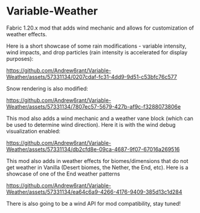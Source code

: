 # Variable-Weather
Fabric 1.20.x mod that adds wind mechanic and allows for customization of weather effects.

Here is a short showcase of some rain modifications - variable intensity, wind impacts, and drop particles (rain intensity is accelerated for display purposes):

https://github.com/Andrew6rant/Variable-Weather/assets/57331134/0207cdaf-fc31-4dd9-9d51-c53bfc76c577

Snow rendering is also modified:

https://github.com/Andrew6rant/Variable-Weather/assets/57331134/7807ec57-5679-427b-af9c-f3288073806e

This mod also adds a wind mechanic and a weather vane block (which can be used to determine wind direction). Here it is with the wind debug visualization enabled:

https://github.com/Andrew6rant/Variable-Weather/assets/57331134/db2cfd8e-09ca-4687-9f07-67016a269516

This mod also adds in weather effects for biomes/dimensions that do not get weather in Vanilla (Desert biomes, the Nether, the End, etc). Here is a showcase of one of the End weather patterns

https://github.com/Andrew6rant/Variable-Weather/assets/57331134/ea64c6a9-4266-4176-9409-385d13c1d284

There is also going to be a wind API for mod compatibility, stay tuned!
